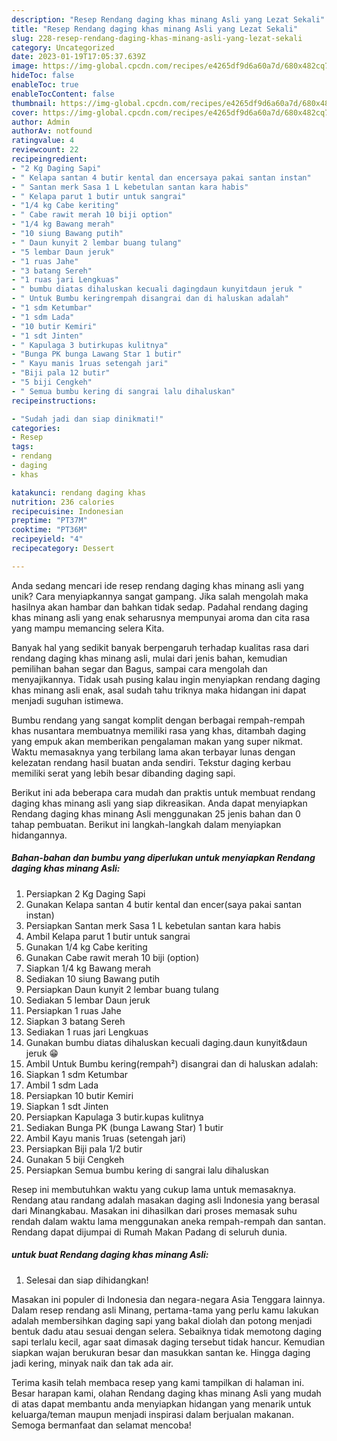 ```yaml
---
description: "Resep Rendang daging khas minang Asli yang Lezat Sekali"
title: "Resep Rendang daging khas minang Asli yang Lezat Sekali"
slug: 228-resep-rendang-daging-khas-minang-asli-yang-lezat-sekali
category: Uncategorized
date: 2023-01-19T17:05:37.639Z
image: https://img-global.cpcdn.com/recipes/e4265df9d6a60a7d/680x482cq70/rendang-daging-khas-minang-asli-foto-resep-utama.jpg
hideToc: false
enableToc: true
enableTocContent: false
thumbnail: https://img-global.cpcdn.com/recipes/e4265df9d6a60a7d/680x482cq70/rendang-daging-khas-minang-asli-foto-resep-utama.jpg
cover: https://img-global.cpcdn.com/recipes/e4265df9d6a60a7d/680x482cq70/rendang-daging-khas-minang-asli-foto-resep-utama.jpg
author: Admin
authorAv: notfound
ratingvalue: 4
reviewcount: 22
recipeingredient:
- "2 Kg Daging Sapi"
- " Kelapa santan 4 butir kental dan encersaya pakai santan instan"
- " Santan merk Sasa 1 L kebetulan santan kara habis"
- " Kelapa parut 1 butir untuk sangrai"
- "1/4 kg Cabe keriting"
- " Cabe rawit merah 10 biji option"
- "1/4 kg Bawang merah"
- "10 siung Bawang putih"
- " Daun kunyit 2 lembar buang tulang"
- "5 lembar Daun jeruk"
- "1 ruas Jahe"
- "3 batang Sereh"
- "1 ruas jari Lengkuas"
- " bumbu diatas dihaluskan kecuali dagingdaun kunyitdaun jeruk "
- " Untuk Bumbu keringrempah disangrai dan di haluskan adalah"
- "1 sdm Ketumbar"
- "1 sdm Lada"
- "10 butir Kemiri"
- "1 sdt Jinten"
- " Kapulaga 3 butirkupas kulitnya"
- "Bunga PK bunga Lawang Star 1 butir"
- " Kayu manis 1ruas setengah jari"
- "Biji pala 12 butir"
- "5 biji Cengkeh"
- " Semua bumbu kering di sangrai lalu dihaluskan"
recipeinstructions:

- "Sudah jadi dan siap dinikmati!"
categories:
- Resep
tags:
- rendang
- daging
- khas

katakunci: rendang daging khas 
nutrition: 236 calories
recipecuisine: Indonesian
preptime: "PT37M"
cooktime: "PT36M"
recipeyield: "4"
recipecategory: Dessert

---
```





Anda sedang mencari ide resep rendang daging khas minang asli yang unik? Cara menyiapkannya sangat gampang. Jika salah mengolah maka hasilnya akan hambar dan bahkan tidak sedap. Padahal rendang daging khas minang asli yang enak seharusnya mempunyai aroma dan cita rasa yang mampu memancing selera Kita.





Banyak hal yang sedikit banyak berpengaruh terhadap kualitas rasa dari rendang daging khas minang asli, mulai dari jenis bahan, kemudian pemilihan bahan segar dan Bagus, sampai cara mengolah dan menyajikannya. Tidak usah pusing kalau ingin menyiapkan rendang daging khas minang asli enak,      asal sudah tahu triknya maka hidangan ini dapat menjadi suguhan istimewa.














Bumbu rendang yang sangat komplit dengan berbagai rempah-rempah khas nusantara membuatnya memiliki rasa yang khas, ditambah daging yang empuk akan memberikan pengalaman makan yang super nikmat. Waktu memasaknya yang terbilang lama akan terbayar lunas dengan kelezatan rendang hasil buatan anda sendiri. Tekstur daging kerbau memiliki serat yang lebih besar dibanding daging sapi.






Berikut ini ada beberapa cara mudah dan praktis untuk membuat rendang daging khas minang asli yang siap dikreasikan. Anda dapat menyiapkan Rendang daging khas minang Asli menggunakan 25 jenis bahan dan 0 tahap pembuatan. Berikut ini langkah-langkah dalam menyiapkan hidangannya.

<!--inarticleads1-->

##### Bahan-bahan dan bumbu yang diperlukan untuk menyiapkan Rendang daging khas minang Asli:

1. Persiapkan 2 Kg Daging Sapi
1. Gunakan  Kelapa santan 4 butir kental dan encer(saya pakai santan instan)
1. Persiapkan  Santan merk Sasa 1 L kebetulan santan kara habis
1. Ambil  Kelapa parut 1 butir untuk sangrai
1. Gunakan 1/4 kg Cabe keriting
1. Gunakan  Cabe rawit merah 10 biji (option)
1. Siapkan 1/4 kg Bawang merah
1. Sediakan 10 siung Bawang putih
1. Persiapkan  Daun kunyit 2 lembar buang tulang
1. Sediakan 5 lembar Daun jeruk
1. Persiapkan 1 ruas Jahe
1. Siapkan 3 batang Sereh
1. Sediakan 1 ruas jari Lengkuas
1. Gunakan  bumbu diatas dihaluskan kecuali daging.daun kunyit&amp;daun jeruk 😁
1. Ambil  Untuk Bumbu kering(rempah²) disangrai dan di haluskan adalah:
1. Siapkan 1 sdm Ketumbar
1. Ambil 1 sdm Lada
1. Persiapkan 10 butir Kemiri
1. Siapkan 1 sdt Jinten
1. Persiapkan  Kapulaga 3 butir.kupas kulitnya
1. Sediakan Bunga PK (bunga Lawang Star) 1 butir
1. Ambil  Kayu manis 1ruas (setengah jari)
1. Persiapkan Biji pala 1/2 butir
1. Gunakan 5 biji Cengkeh
1. Persiapkan  Semua bumbu kering di sangrai lalu dihaluskan


Resep ini membutuhkan waktu yang cukup lama untuk memasaknya. Rendang atau randang adalah masakan daging asli Indonesia yang berasal dari Minangkabau. Masakan ini dihasilkan dari proses memasak suhu rendah dalam waktu lama menggunakan aneka rempah-rempah dan santan. Rendang dapat dijumpai di Rumah Makan Padang di seluruh dunia. 

<!--inarticleads2-->

#####  untuk buat Rendang daging khas minang Asli:


1. Selesai dan siap dihidangkan!

Masakan ini populer di Indonesia dan negara-negara Asia Tenggara lainnya. Dalam resep rendang asli Minang, pertama-tama yang perlu kamu lakukan adalah membersihkan daging sapi yang bakal diolah dan potong menjadi bentuk dadu atau sesuai dengan selera. Sebaiknya tidak memotong daging sapi terlalu kecil, agar saat dimasak daging tersebut tidak hancur. Kemudian siapkan wajan berukuran besar dan masukkan santan ke. Hingga daging jadi kering, minyak naik dan tak ada air. 

Terima kasih telah membaca resep yang kami tampilkan di halaman ini. Besar harapan kami, olahan Rendang daging khas minang Asli yang mudah di atas dapat membantu anda menyiapkan hidangan yang menarik untuk keluarga/teman maupun menjadi inspirasi dalam berjualan makanan. Semoga bermanfaat dan selamat mencoba!
